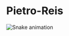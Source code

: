 # Pietro-Reis
![Snake animation](https://github.com/PietroReis/Pietro-Reis.git/blob/output/github-contribution-grid-snake.svg)
